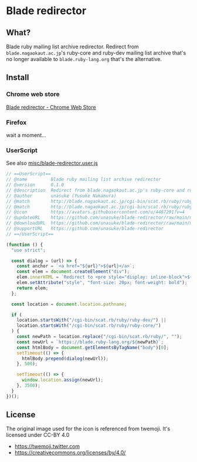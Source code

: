 # Blade redirector

## What?
Blade ruby mailing list archive redirector. Redirect from `blade.nagaokaut.ac.jp`'s ruby-core and ruby-dev mailing list archive that's no longer available to `blade.ruby-lang.org` that's the alternative.

## Install
### Chrome web store

[Blade redirector - Chrome Web Store](https://chrome.google.com/webstore/detail/blade-redirector/cpgeohmncpielpaegfbdhkhaccoocbcc)

### Firefox
wait a moment...

### UserScript
See also [misc/blade-redirector.user.js](misc/blade-redirector.user.js)

```javascript
// ==UserScript==
// @name         Blade ruby mailing list archive redirector
// @version      0.1.0
// @description  Redirect from blade.nagaokaut.ac.jp's ruby-core and ruby-dev mailing list archive that's no longer available to blade.ruby-lang.org that's the alternative.
// @author       unasuke (Yusuke Nakamura)
// @match        http://blade.nagaokaut.ac.jp/cgi-bin/scat.rb/ruby/ruby-core/*
// @match        http://blade.nagaokaut.ac.jp/cgi-bin/scat.rb/ruby/ruby-dev/*
// @icon         https://avatars.githubusercontent.com/u/4487291?v=4
// @updateURL    https://github.com/unasuke/blade-redirector/raw/main/misc/blade-redirector.user.js
// @downloadURL  https://github.com/unasuke/blade-redirector/raw/main/misc/blade-redirector.user.js
// @supportURL   https://github.com/unasuke/blade-redirector
// ==/UserScript==

(function () {
  "use strict";

  const dialog = (url) => {
    const anchor = `<a href="${url}">${url}</a>`;
    const elem = document.createElement("div");
    elem.innerHTML = `Redirect to <pre style="display: inline-block">${anchor}</pre> after 3 seconds.`;
    elem.setAttribute("style", "font-size: 20px; font-weight: bold");
    return elem;
  };

  const location = document.location.pathname;

  if (
    location.startsWith("/cgi-bin/scat.rb/ruby/ruby-dev/") ||
    location.startsWith("/cgi-bin/scat.rb/ruby/ruby-core/")
  ) {
    const newPath = location.replace("/cgi-bin/scat.rb/ruby/", "");
    const newUrl = `https://blade.ruby-lang.org/${newPath}`;
    const htmlBody = document.getElementsByTagName("body")[0];
    setTimeout(() => {
      htmlBody.prepend(dialog(newUrl));
    }, 500);

    setTimeout(() => {
      window.location.assign(newUrl);
    }, 3500);
  }
})();

```

## License
The original image used for the icon is referenced from twemoji. It's licensed under CC-BY 4.0

* <https://twemoji.twitter.com>
* <https://creativecommons.org/licenses/by/4.0/>
